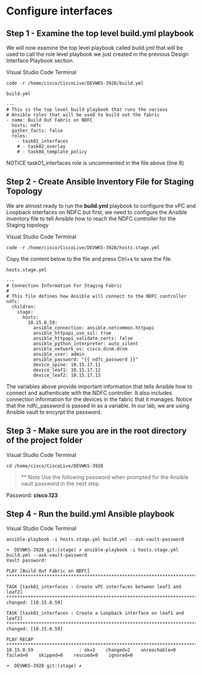 # Configure interfaces
## Step 1 - Examine the top level build.yml playbook
We will now examine the top level playbook called build.yml that will be used to call the role level playbook we just created in the previous Design Interface Playbook section.

Visual Studio Code Terminal

`code -r /home/cisco/CiscoLive/DEVWKS-3928/build.yml`

`build.yml`

```
---
# This is the top level build playbook that runs the various
# Ansible roles that will be used to build out the fabric
- name: Build Out Fabric on NDFC
  hosts: ndfc
  gather_facts: false
  roles:
    - task01_interfaces
    # - task02_overlay
    # - task04_template_policy
```
NOTICE task01_interfaces role is uncommented in the file above (line 8)

## Step 2 - Create Ansible Inventory File for Staging Topology
We are almost ready to run the **build.yml** playbook to configure the vPC and Loopback interfaces on NDFC but first, we need to configure the Ansible inventory file to tell Ansible how to reach the NDFC controller for the Staging topology

Visual Studio Code Terminal

`code -r /home/cisco/CiscoLive/DEVWKS-3928/hosts.stage.yml`

Copy the content below to the file and press Ctrl+s to save the file.

`hosts.stage.yml`

```
---
# Connection Information For Staging Fabric
#
# This file defines how Ansible will connect to the NDFC controller
ndfc:
  children:
    stage:
      hosts:
        10.15.0.59:
          ansible_connection: ansible.netcommon.httpapi
          ansible_httpapi_use_ssl: true
          ansible_httpapi_validate_certs: false
          ansible_python_interpreter: auto_silent
          ansible_network_os: cisco.dcnm.dcnm
          ansible_user: admin
          ansible_password: "{{ ndfc_password }}"
          device_spine: 10.15.17.11
          device_leaf1: 10.15.17.12
          device_leaf2: 10.15.17.13
```

The variables above provide important information that tells Ansible how to connect and authenticate with the NDFC controller. It also includes connection information for the devices in the fabric that it manages. Notice that the ndfc_password is passed in as a variable. In our lab, we are using Ansible vault to encyrpt the password.

## Step 3 - Make sure you are in the root directory of the project folder

Visual Studio Code Terminal

`cd /home/cisco/CiscoLive/DEVWKS-3928`

>** Note
>Use the following password when prompted for the Ansible vault password in the next step

Password: **cisco.123**

## Step 4 - Run the build.yml Ansible playbook

Visual Studio Code Terminal

`ansible-playbook -i hosts.stage.yml build.yml --ask-vault-password`

```
➜  DEVWKS-3928 git:(stage) ✗ ansible-playbook -i hosts.stage.yml build.yml --ask-vault-password
Vault password:

PLAY [Build Out Fabric on NDFC] *********************************************************************************************************************************************************************************************************************************************

TASK [task01_interfaces : Create vPC interfaces between leaf1 and leaf2] ****************************************************************************************************************************************************************************************************
changed: [10.15.0.59]

TASK [task01_interfaces : Create a Loopback interface on leaf1 and leaf2] ***************************************************************************************************************************************************************************************************
changed: [10.15.0.59]

PLAY RECAP ******************************************************************************************************************************************************************************************************************************************************************
10.15.0.59                 : ok=2    changed=2    unreachable=0    failed=0    skipped=0    rescued=0    ignored=0

➜  DEVWKS-3928 git:(stage) ✗
```

